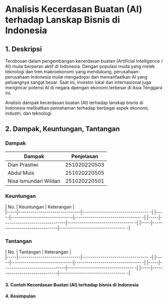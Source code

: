 # Analisis Kecerdasan Buatan (AI) terhadap Lanskap Bisnis di Indonesia 

## 1. Deskripsi
Terobosan dalam pengembangan kecerdasan buatan (Artificial Intelligence / AI) mulai berperan aktif di Indonesia.  Dengan populasi muda yang melek teknologi dan tren makroekonomi yang mendukung, perusahaan-perusahaan Indonesia mulai mengadopsi dan memanfaatkan AI yang peluangnya sangat besar. Saat ini, investor lokal dan internasional juga mengincar potensi AI di negara dpengan ekonomi terbesar di Asia Tenggara ini.

Analisis dampak kecerdasan buatan (AI) terhadap lanskap bisnis di Indonesia melibatkan pemahaman terhadap berbagai aspek ekonomi, industri, dan teknologi.

## 2. Dampak, Keuntungan, Tantangan 
### Dampak

| Dampak        | Penjelasan  |
| ------------ | -------------- | 
| Dian Prastiwi |   251020220503     | 
|  Abdul Muis  |   251020220505     | 
| Nisa Ismundari Wildan  |   251020220501    | 

### Keuntungan
| No. | Keuntungan                    | Keterangan                        |                    
|-----|-------------------------------|--------------------------------- -|
|-----|-------------------------------|--------------------------------- -|
|-----|-------------------------------|--------------------------------- -|
|-----|-------------------------------|--------------------------------- -|

### Tantangan
| No. | Tantangan                     | Keterangan                        |                    
|-----|-------------------------------|--------------------------------- -|
|-----|-------------------------------|--------------------------------- -|
|-----|-------------------------------|--------------------------------- -|
|-----|-------------------------------|--------------------------------- -|
 
#### 3. Contoh Kecerdasan Buatan (AI) terhadap bisnis di Indonesia

#### 4. Kesimpulan
